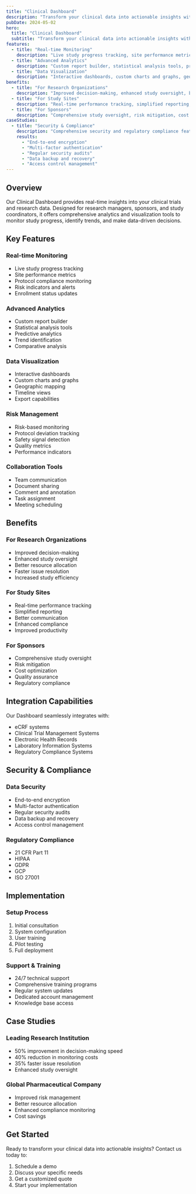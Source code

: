 ```yaml
---
title: "Clinical Dashboard"
description: "Transform your clinical data into actionable insights with our powerful analytics platform"
pubDate: 2024-05-02
hero:
  title: "Clinical Dashboard"
  subtitle: "Transform your clinical data into actionable insights with our powerful analytics platform"
features:
  - title: "Real-time Monitoring"
    description: "Live study progress tracking, site performance metrics, protocol compliance monitoring, risk indicators, and enrollment status"
  - title: "Advanced Analytics"
    description: "Custom report builder, statistical analysis tools, predictive analytics, trend identification, and comparative analysis"
  - title: "Data Visualization"
    description: "Interactive dashboards, custom charts and graphs, geographic mapping, timeline views, and export capabilities"
benefits:
  - title: "For Research Organizations"
    description: "Improved decision-making, enhanced study oversight, better resource allocation, faster issue resolution, and increased efficiency"
  - title: "For Study Sites"
    description: "Real-time performance tracking, simplified reporting, better communication, enhanced compliance, and improved productivity"
  - title: "For Sponsors"
    description: "Comprehensive study oversight, risk mitigation, cost optimization, quality assurance, and regulatory compliance"
caseStudies:
  - title: "Security & Compliance"
    description: "Comprehensive security and regulatory compliance features"
    results:
      - "End-to-end encryption"
      - "Multi-factor authentication"
      - "Regular security audits"
      - "Data backup and recovery"
      - "Access control management"
---
```


## Overview

Our Clinical Dashboard provides real-time insights into your clinical trials and research data. Designed for research managers, sponsors, and study coordinators, it offers comprehensive analytics and visualization tools to monitor study progress, identify trends, and make data-driven decisions.

## Key Features

### Real-time Monitoring
- Live study progress tracking
- Site performance metrics
- Protocol compliance monitoring
- Risk indicators and alerts
- Enrollment status updates

### Advanced Analytics
- Custom report builder
- Statistical analysis tools
- Predictive analytics
- Trend identification
- Comparative analysis

### Data Visualization
- Interactive dashboards
- Custom charts and graphs
- Geographic mapping
- Timeline views
- Export capabilities

### Risk Management
- Risk-based monitoring
- Protocol deviation tracking
- Safety signal detection
- Quality metrics
- Performance indicators

### Collaboration Tools
- Team communication
- Document sharing
- Comment and annotation
- Task assignment
- Meeting scheduling

## Benefits

### For Research Organizations
- Improved decision-making
- Enhanced study oversight
- Better resource allocation
- Faster issue resolution
- Increased study efficiency

### For Study Sites
- Real-time performance tracking
- Simplified reporting
- Better communication
- Enhanced compliance
- Improved productivity

### For Sponsors
- Comprehensive study oversight
- Risk mitigation
- Cost optimization
- Quality assurance
- Regulatory compliance

## Integration Capabilities

Our Dashboard seamlessly integrates with:
- eCRF systems
- Clinical Trial Management Systems
- Electronic Health Records
- Laboratory Information Systems
- Regulatory Compliance Systems

## Security & Compliance

### Data Security
- End-to-end encryption
- Multi-factor authentication
- Regular security audits
- Data backup and recovery
- Access control management

### Regulatory Compliance
- 21 CFR Part 11
- HIPAA
- GDPR
- GCP
- ISO 27001

## Implementation

### Setup Process
1. Initial consultation
2. System configuration
3. User training
4. Pilot testing
5. Full deployment

### Support & Training
- 24/7 technical support
- Comprehensive training programs
- Regular system updates
- Dedicated account management
- Knowledge base access

## Case Studies

### Leading Research Institution
- 50% improvement in decision-making speed
- 40% reduction in monitoring costs
- 35% faster issue resolution
- Enhanced study oversight

### Global Pharmaceutical Company
- Improved risk management
- Better resource allocation
- Enhanced compliance monitoring
- Cost savings

## Get Started

Ready to transform your clinical data into actionable insights? Contact us today to:
1. Schedule a demo
2. Discuss your specific needs
3. Get a customized quote
4. Start your implementation 
